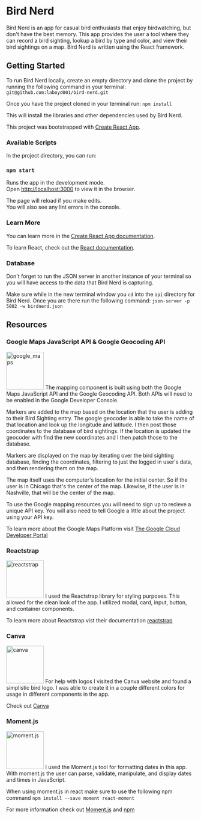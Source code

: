 # Bird Nerd
Bird Nerd is an app for casual bird enthusiasts that enjoy birdwatching, but don't have the best memory.  This app provides the user a tool where they can record a bird sighting, lookup a bird by type and color, and view their bird sightings on a map.  Bird Nerd is written using the React framework.

## Getting Started
To run Bird Nerd locally, create an empty directory and clone the project by running the following command in your terminal: ```git@github.com:laboyd001/bird-nerd.git```

Once you have the project cloned in your terminal run: ```npm install```

This will install the libraries and other dependencies used by Bird Nerd.

This project was bootstrapped with [Create React App](https://github.com/facebook/create-react-app).

### Available Scripts

In the project directory, you can run:

### `npm start`

Runs the app in the development mode.<br>
Open [http://localhost:3000](http://localhost:3000) to view it in the browser.

The page will reload if you make edits.<br>
You will also see any lint errors in the console.

### Learn More

You can learn more in the [Create React App documentation](https://facebook.github.io/create-react-app/docs/getting-started).

To learn React, check out the [React documentation](https://reactjs.org/).

### Database

Don't forget to run the JSON server in another instance of your terminal so you will have access to the data that Bird Nerd is capturing.

Make sure while in the new terminal window you ```cd``` into the ```api``` directory for Bird Nerd.  Once you are there run the following command: ```json-server -p 5002 -w birdnerd.json```

## Resources

### Google Maps JavaScript API & Google Geocoding API

<img src="https://cdn.dativery.com/cdn/logos/channels/resized/google-maps-256.png" alt="google_maps" width="100px">
The mapping component is built using both the Google Maps JavaScript API and the Google Geocoding API.  Both APIs will need to be enabled in the Google Developer Console.

Markers are added to the map based on the location that the user is adding to their Bird Sighting entry.  The google geocoder is able to take the name of that location and look up the longitude and latitude.  I then post those coordinates to the database of bird sightings.  If the location is updated the geocoder with find the new coordinates and I then patch those to the database.

Markers are displayed on the map by iterating over the bird sighting database, finding the coordinates, filtering to just the logged in user's data, and then rendering them on the map.  

The map itself uses the computer's location for the initial center.  So if the user is in Chicago that's the center of the map.  Likewise, if the user is in Nashville, that will be the center of the map.

To use the Google mapping resources you will need to sign up to recieve a unique API key.  You will also need to tell Google a little about the project using your API key.

To learn more about the Google Maps Platform visit [The Google Cloud Developer Portal](https://cloud.google.com/maps-platform/)

### Reactstrap

<img src="https://pbs.twimg.com/profile_images/713060283602698240/0Xm63ShM_400x400.jpg" alt="reactstrap" width="100px">
I used the Reactstrap library for styling purposes.  This allowed for the clean look of the app.  I utilized modal, card, input, button, and container components.

To learn more about Reactstrap vist their documentation [reactstrap](https://reactstrap.github.io/)

### Canva

<img src="https://res-3.cloudinary.com/crunchbase-production/image/upload/c_lpad,h_256,w_256,f_auto,q_auto:eco/yc9v9k1wnlf82njvxdxh" alt="canva" width="100px">
For help with logos I visited the Canva website and found a simplistic bird logo.  I was able to create it in a couple different colors for usage in different components in the app.

Check out [Canva](https://www.canva.com/)

### Moment.js

<img src="https://www.bootcdn.cn/assets/img/momentjs.svg?1541408619167" alt="moment.js" width="100px">
I used the Moment.js tool for formatting dates in this app.  With moment.js the user can parse, validate, manipulate, and display dates and times in JavaScript.

When using moment.js in react make sure to use the following npm command ```npm install --save moment react-moment```

For more information check out [Moment.js](https://momentjs.com/)  and  [npm](https://www.npmjs.com/package/react-moment)
 





